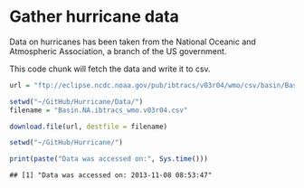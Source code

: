 Gather hurricane data
=====
Data on hurricanes has been taken from the National Oceanic and Atmospheric Association, a branch of the US government.

This code chunk will fetch the data and write it to csv.

```r
url = "ftp://eclipse.ncdc.noaa.gov/pub/ibtracs/v03r04/wmo/csv/basin/Basin.NA.ibtracs_wmo.v03r04.csv"

setwd("~/GitHub/Hurricane/Data/")
filename = "Basin.NA.ibtracs_wmo.v03r04.csv"

download.file(url, destfile = filename)

setwd("~/GitHub/Hurricane/")

print(paste("Data was accessed on:", Sys.time()))
```

```
## [1] "Data was accessed on: 2013-11-08 08:53:47"
```

